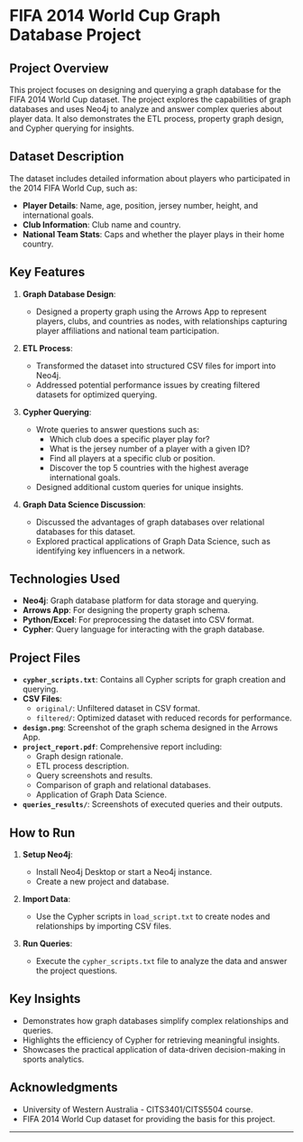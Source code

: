 # FIFA 2014 World Cup Graph Database Project

## Project Overview
This project focuses on designing and querying a graph database for the FIFA 2014 World Cup dataset. The project explores the capabilities of graph databases and uses Neo4j to analyze and answer complex queries about player data. It also demonstrates the ETL process, property graph design, and Cypher querying for insights.

## Dataset Description
The dataset includes detailed information about players who participated in the 2014 FIFA World Cup, such as:
- **Player Details**: Name, age, position, jersey number, height, and international goals.
- **Club Information**: Club name and country.
- **National Team Stats**: Caps and whether the player plays in their home country.

## Key Features
1. **Graph Database Design**:
   - Designed a property graph using the Arrows App to represent players, clubs, and countries as nodes, with relationships capturing player affiliations and national team participation.

2. **ETL Process**:
   - Transformed the dataset into structured CSV files for import into Neo4j.
   - Addressed potential performance issues by creating filtered datasets for optimized querying.

3. **Cypher Querying**:
   - Wrote queries to answer questions such as:
     - Which club does a specific player play for?
     - What is the jersey number of a player with a given ID?
     - Find all players at a specific club or position.
     - Discover the top 5 countries with the highest average international goals.
   - Designed additional custom queries for unique insights.

4. **Graph Data Science Discussion**:
   - Discussed the advantages of graph databases over relational databases for this dataset.
   - Explored practical applications of Graph Data Science, such as identifying key influencers in a network.

## Technologies Used
- **Neo4j**: Graph database platform for data storage and querying.
- **Arrows App**: For designing the property graph schema.
- **Python/Excel**: For preprocessing the dataset into CSV format.
- **Cypher**: Query language for interacting with the graph database.

## Project Files
- **`cypher_scripts.txt`**: Contains all Cypher scripts for graph creation and querying.
- **CSV Files**:
  - `original/`: Unfiltered dataset in CSV format.
  - `filtered/`: Optimized dataset with reduced records for performance.
- **`design.png`**: Screenshot of the graph schema designed in the Arrows App.
- **`project_report.pdf`**: Comprehensive report including:
  - Graph design rationale.
  - ETL process description.
  - Query screenshots and results.
  - Comparison of graph and relational databases.
  - Application of Graph Data Science.
- **`queries_results/`**: Screenshots of executed queries and their outputs.

## How to Run
1. **Setup Neo4j**:
   - Install Neo4j Desktop or start a Neo4j instance.
   - Create a new project and database.

2. **Import Data**:
   - Use the Cypher scripts in `load_script.txt` to create nodes and relationships by importing CSV files.

3. **Run Queries**:
   - Execute the `cypher_scripts.txt` file to analyze the data and answer the project questions.

## Key Insights
- Demonstrates how graph databases simplify complex relationships and queries.
- Highlights the efficiency of Cypher for retrieving meaningful insights.
- Showcases the practical application of data-driven decision-making in sports analytics.

## Acknowledgments
- University of Western Australia - CITS3401/CITS5504 course.
- FIFA 2014 World Cup dataset for providing the basis for this project.

---
